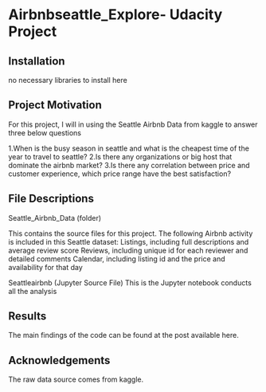 # Airbnbseattle_Explore- Udacity Project



## Installation
no necessary libraries to install here


## Project Motivation
For this project, I will in using the Seattle Airbnb Data from kaggle to answer three below questions

   1.When is the busy season in seattle and what is the cheapest time of the year to travel to seattle?
   2.Is there any organizations or big host that dominate the airbnb market?
   3.Is there any correlation between price and customer experience, which price range have the best satisfaction?

## File Descriptions

Seattle_Airbnb_Data (folder)

This contains the source files for this project. The following Airbnb activity is included in this Seattle dataset:
Listings, including full descriptions and average review score
Reviews, including unique id for each reviewer and detailed comments
Calendar, including listing id and the price and availability for that day

Seattleairbnb (Jupyter Source File)
This is the Jupyter notebook conducts all the analysis

## Results
The main findings of the code can be found at the post available here.

## Acknowledgements
The raw data source comes from kaggle.
